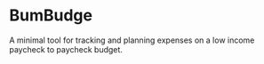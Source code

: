 BumBudge
=======
A minimal tool for tracking and planning expenses on a low income paycheck to paycheck budget.

